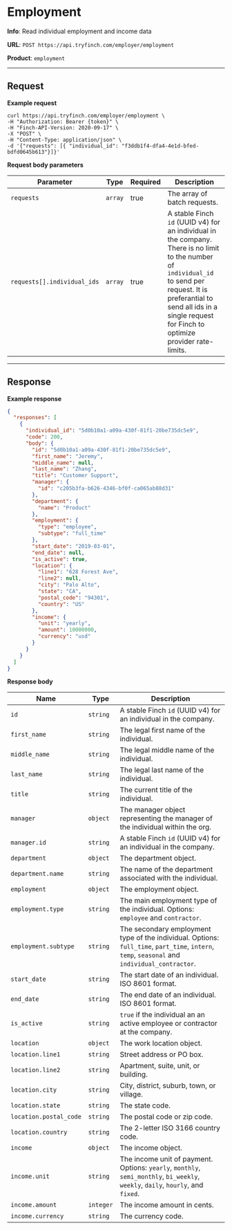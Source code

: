 # Employment

**Info**: Read individual employment and income data

**URL**: `POST https://api.tryfinch.com/employer/employment`

**Product**: `employment`

***

## Request

**Example request**

```shell
curl https://api.tryfinch.com/employer/employment \
-H "Authorization: Bearer {token}" \
-H "Finch-API-Version: 2020-09-17" \
-X "POST" \
-H "Content-Type: application/json" \
-d '{"requests": [{ "individual_id": "f3ddb1f4-dfa4-4e1d-bfed-bdfd0645b613"}]}'
```

**Request body parameters**

Parameter | Type | Required | Description
----------|------|----------|-------------
`requests` | `array` | true | The array of batch requests.
`requests[].individual_ids` | `array` | true | A stable Finch `id` (UUID v4) for an individual in the company. There is no limit to the number of  `individual_id` to send per request. It is preferantial to send all ids in a single request for Finch to optimize provider rate-limits.

***

## Response

**Example response**

```json
{
  "responses": [
    {
      "individual_id": "5d0b10a1-a09a-430f-81f1-20be735dc5e9",
      "code": 200,
      "body": {
        "id": "5d0b10a1-a09a-430f-81f1-20be735dc5e9",
        "first_name": "Jeremy",
        "middle_name": null,
        "last_name": "Zhang",
        "title": "Customer Support",
        "manager": {
          "id": "c205b3fa-b626-4346-bf0f-ca065ab88d31"
        },
        "department": {
          "name": "Product"
        },
        "employment": {
          "type": "employee",
          "subtype": "full_time"
        },
        "start_date": "2019-03-01",
        "end_date": null,
        "is_active": true,
        "location": {
          "line1": "628 Forest Ave",
          "line2": null,
          "city": "Palo Alto",
          "state": "CA",
          "postal_code": "94301",
          "country": "US"
        },
        "income": {
          "unit": "yearly",
          "amount": 10000000,
          "currency": "usd"
        }
      }
    }
  ]
}
```

**Response body**

Name | Type | Description
-----|------|--------------
`id` | `string` | A stable Finch `id` (UUID v4) for an individual in the company.
`first_name` | `string` | The legal first name of the individual.
`middle_name` | `string` | The legal middle name of the individual.
`last_name` | `string` | The legal last name of the individual.
`title` | `string` | The current title of the individual.
`manager` | `object` | The manager object representing the manager of the individual within the org.
`manager.id` | `string` |  A stable Finch `id` (UUID v4) for an individual in the company.
`department` | `object` | The department object.
`department.name` | `string` | The name of the department associated with the individual.
`employment` | `object` | The employment object.
`employment.type` | `string` | The main employment type of the individual. Options: `employee` and `contractor`.
`employment.subtype` | `string` | The secondary employment type of the individual. Options: `full_time`, `part_time`, `intern`, `temp`, `seasonal` and `individual_contractor`.
`start_date` | `string` | The start date of an individual. ISO 8601 format.
`end_date` | `string` | The end date of an individual. ISO 8601 format.
`is_active` | `string` | `true` if the individual an an active employee or contractor at the company.
`location` | `object` | The work location object.
`location.line1` | `string` | Street address or PO box.
`location.line2` | `string` | Apartment, suite, unit, or building.
`location.city` | `string` | City, district, suburb, town, or village.
`location.state` | `string` | The state code.
`location.postal_code` | `string` | The postal code or zip code.
`location.country` | `string` | The 2-letter ISO 3166 country code.
`income` | `object` | The income object.
`income.unit` | `string` | The income unit of payment. Options: `yearly`, `monthly`, `semi_monthly`, `bi_weekly`, `weekly`, `daily`, `hourly`, and `fixed`.
`income.amount` | `integer` | The income amount in cents.
`income.currency` | `string` | The currency code.
